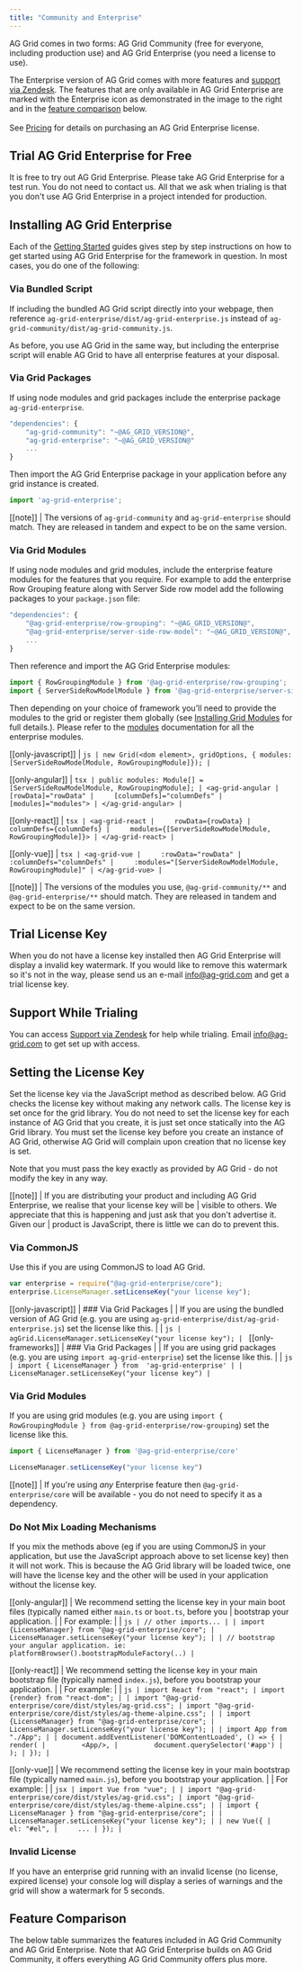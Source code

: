 ```yaml
---
title: "Community and Enterprise"
---
```


AG Grid comes in two forms: AG Grid Community (free for everyone, including production use) and AG Grid Enterprise (you need a license to use).

<div style="display: flex;">
    <div>
        The Enterprise version of AG Grid comes with more features and <a href="https://ag-grid.zendesk.com/" target="_blank">support via Zendesk</a>. The features that are only available in AG Grid Enterprise are marked with the Enterprise icon<enterprise-icon></enterprise-icon> as demonstrated in the image to the right and in the <a href="/licensing/#feature-comparison">feature comparison</a> below. 
        <br/>
        <br/>
        See <a href="../../../license-pricing.php">Pricing</a> for details on purchasing an AG Grid Enterprise license.
    </div>
    <image-caption src="licensing/resources/enterprise-features.png" alt="Enterprise Features" minwidth="15rem" width="15rem" maxwidth="15rem" height="10rem" constrained="true"></image-caption>
</div>

## Trial AG Grid Enterprise for Free

It is free to try out AG Grid Enterprise. Please take AG Grid Enterprise for a test run. You do not need to contact us. All that we ask when trialing is that you don't use AG Grid Enterprise in a project intended for production.

## Installing AG Grid Enterprise

Each of the [Getting Started](/getting-started/) guides gives step by step instructions on how
to get started using AG Grid Enterprise for the framework in question. In most cases, you do one of
the following:

### Via Bundled Script

If including the bundled AG Grid script directly into your webpage, then reference `ag-grid-enterprise/dist/ag-grid-enterprise.js` instead of `ag-grid-community/dist/ag-grid-community.js`.

As before, you use AG Grid in the same way, but including the enterprise script will enable AG Grid to have all enterprise features at your disposal.

### Via Grid Packages

If using node modules and grid packages include the enterprise package `ag-grid-enterprise`.
    
```js
"dependencies": {
    "ag-grid-community": "~@AG_GRID_VERSION@",
    "ag-grid-enterprise": "~@AG_GRID_VERSION@"
    ...
}
```
Then import the AG Grid Enterprise package in your application before any grid instance is created.

```js
import 'ag-grid-enterprise';
```

[[note]]
| The versions of `ag-grid-community` and `ag-grid-enterprise` should match. They are released in tandem and expect to be on the same version.


### Via Grid Modules

If using node modules and grid modules, include the enterprise feature modules for the features that you require. For example to add the enterprise Row Grouping feature along with Server Side row model add the following packages to your `package.json` file:

```js
"dependencies": {    
    "@ag-grid-enterprise/row-grouping": "~@AG_GRID_VERSION@",
    "@ag-grid-enterprise/server-side-row-model": "~@AG_GRID_VERSION@",
    ...
}
```

Then reference and import the AG Grid Enterprise modules:

```js
import { RowGroupingModule } from '@ag-grid-enterprise/row-grouping';
import { ServerSideRowModelModule } from '@ag-grid-enterprise/server-side-row-model';
```

Then depending on your choice of framework you'll need to provide the modules to the grid or register them globally (see [Installing Grid Modules](/modules/#installing-ag-grid-modules) for full details.). Please refer to the [modules](/modules/) documentation for all the enterprise modules.

[[only-javascript]]
| ```js
| new Grid(<dom element>, gridOptions, { modules: [ServerSideRowModelModule, RowGroupingModule]});
| ```

[[only-angular]]
| ```tsx
| public modules: Module[] = [ServerSideRowModelModule, RowGroupingModule];
| <ag-grid-angular
|     [rowData]="rowData"
|     [columnDefs]="columnDefs"
|     [modules]="modules">
| </ag-grid-angular>
| ```

[[only-react]]
| ```tsx
| <ag-grid-react
|     rowData={rowData}
|     columnDefs={columnDefs}
|     modules={[ServerSideRowModelModule, RowGroupingModule]}>
| </ag-grid-react>
| ```

[[only-vue]]
| ```tsx
| <ag-grid-vue
|     :rowData="rowData"
|     :columnDefs="columnDefs"
|     :modules="[ServerSideRowModelModule, RowGroupingModule]"
| </ag-grid-vue>
| ```

[[note]]
| The versions of the modules you use, `@ag-grid-community/**` and `@ag-grid-enterprise/**` should match. They are released in tandem and expect to be on the same version.

## Trial License Key

When you do not have a license key installed then AG Grid Enterprise will display a invalid key watermark. If you would like to remove this watermark so it's not in the way, please send us an e-mail <a href="mailto: info@ag-grid.com">info@ag-grid.com</a> and get a trial license key.

## Support While Trialing

You can access [Support via Zendesk](https://ag-grid.zendesk.com/) for help while trialing. Email <a href="mailto: info@ag-grid.com">info@ag-grid.com</a> to get set up with access.


## Setting the License Key

Set the license key via the JavaScript method as described below. AG Grid checks the license key without making any network calls. The license key is set once for the grid library. You do not need to set the license key for each instance of AG Grid that you create, it is just set once statically into the AG Grid library. You must set the license key before you create an instance of AG Grid, otherwise AG Grid will complain upon creation that no license key is set.

Note that you must pass the key exactly as provided by AG Grid - do not modify the key in any way.

[[note]]
| If you are distributing your product and including AG Grid Enterprise, we realise that your license key will be
| visible to others. We appreciate that this is happening and just ask that you don't advertise it. Given our
| product is JavaScript, there is little we can do to prevent this.
### Via CommonJS
Use this if you are using CommonJS to load AG Grid.

```js
var enterprise = require("@ag-grid-enterprise/core");
enterprise.LicenseManager.setLicenseKey("your license key");
```

[[only-javascript]]
| ### Via Grid Packages
|
| If you are using the bundled version of AG Grid (e.g. you are using `ag-grid-enterprise/dist/ag-grid-enterprise.js`) set the license like this.
|
| ```js
| agGrid.LicenseManager.setLicenseKey("your license key");
| ```
[[only-frameworks]]
| ### Via Grid Packages
|
| If you are using grid packages (e.g. you are using `import ag-grid-enterprise`) set the license like this.
|
| ```js
| import { LicenseManager } from  'ag-grid-enterprise'
|
| LicenseManager.setLicenseKey("your license key")
| ```

### Via Grid Modules

If you are using grid modules (e.g. you are using `import { RowGroupingModule } from @ag-grid-enterprise/row-grouping`) set the license like this.

```js
import { LicenseManager } from '@ag-grid-enterprise/core'

LicenseManager.setLicenseKey("your license key")
```
[[note]]
| If you're using _any_ Enterprise feature then `@ag-grid-enterprise/core` will be available - you do not need to specify it as a dependency.


### Do Not Mix Loading Mechanisms

If you mix the methods above (eg if you are using CommonJS in your application, but use the JavaScript approach above to set license key) then it will not work. This is because the AG Grid library will be loaded twice, one will have the license key and the other will be used in your application without the license key.

[[only-angular]]
| We recommend setting the license key in your main boot files (typically named either `main.ts` or `boot.ts`, before you
| bootstrap your application.
|
| For example:
|
| ```js
| // other imports...
|
| import {LicenseManager} from "@ag-grid-enterprise/core";
| LicenseManager.setLicenseKey("your license key");
|
| // bootstrap your angular application. ie: platformBrowser().bootstrapModuleFactory(..)
| ```

[[only-react]]
| We recommend setting the license key in your main bootstrap file (typically named `index.js`), before you bootstrap your application.
|
| For example:
|
| ```js
| import React from "react";
| import {render} from "react-dom";
|
| import "@ag-grid-enterprise/core/dist/styles/ag-grid.css";
| import "@ag-grid-enterprise/core/dist/styles/ag-theme-alpine.css";
|
| import {LicenseManager} from "@ag-grid-enterprise/core";
| LicenseManager.setLicenseKey("your license key");
|
| import App from "./App";
|
| document.addEventListener('DOMContentLoaded', () => {
|     render(
|         <App/>,
|         document.querySelector('#app')
|     );
| });
| ```

[[only-vue]]
| We recommend setting the license key in your main bootstrap file (typically named `main.js`), before you bootstrap your application.
|
| For example:
|
| ```jsx
| import Vue from "vue";
|
| import "@ag-grid-enterprise/core/dist/styles/ag-grid.css";
| import "@ag-grid-enterprise/core/dist/styles/ag-theme-alpine.css";
|
| import { LicenseManager } from "@ag-grid-enterprise/core";
|
| LicenseManager.setLicenseKey("your license key");
|
| new Vue({
|     el: "#el",
|     ...
| });
| ```

### Invalid License
If you have an enterprise grid running with an invalid license (no license, expired license) your console log will display a series of warnings and the grid will show a watermark for 5 seconds.

<grid-example title='Invalid License' name='forceWatermark' type='typescript' options='{ "enterprise": true }'></grid-example>

## Feature Comparison

The below table summarizes the features included in AG Grid Community and AG Grid Enterprise. Note that AG Grid Enterprise builds on AG Grid Community, it offers everything AG Grid Community offers plus more.

<matrix-table src='licensing/menu.json' tree='true' childpropertyname='items' booleanonly='true' columns='{ "title": "", "not(enterprise)": "Community", "enterprise": "Enterprise<enterprise-icon></enterprise-icon>" }'></matrix-table>